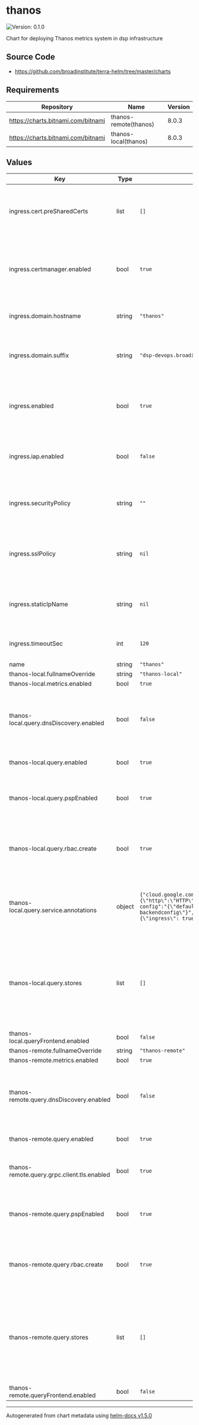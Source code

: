 # thanos

![Version: 0.1.0](https://img.shields.io/badge/Version-0.1.0-informational?style=flat-square)

Chart for deploying Thanos metrics system in dsp infrastructure

## Source Code

* <https://github.com/broadinstitute/terra-helm/tree/master/charts>

## Requirements

| Repository | Name | Version |
|------------|------|---------|
| https://charts.bitnami.com/bitnami | thanos-remote(thanos) | 8.0.3 |
| https://charts.bitnami.com/bitnami | thanos-local(thanos) | 8.0.3 |

## Values

| Key | Type | Default | Description |
|-----|------|---------|-------------|
| ingress.cert.preSharedCerts | list | `[]` | list of existing certificates in google to associate with the ingress |
| ingress.certmanager.enabled | bool | `true` | whether to use certmanager to provision a lets encrypt cert for the ingress |
| ingress.domain.hostname | string | `"thanos"` | hostname to access thanos server |
| ingress.domain.suffix | string | `"dsp-devops.broadinstitute.org"` | suffix of the dns zone thanos records are provisioned in |
| ingress.enabled | bool | `true` | Whether to create ingress and associated resources for thanos query |
| ingress.iap.enabled | bool | `false` | whether to use IAP as an oauth layer for access to thanos |
| ingress.securityPolicy | string | `""` | name of cloud armor policy used to restrict access to thanos |
| ingress.sslPolicy | string | `nil` | policy to restrict the tls versions or ciphers that can be used with thanos |
| ingress.staticIpName | string | `nil` | name of the global static ip to associate with the ingress |
| ingress.timeoutSec | int | `120` | timeout for the ingress loadbalancer health check |
| name | string | `"thanos"` |  |
| thanos-local.fullnameOverride | string | `"thanos-local"` |  |
| thanos-local.metrics.enabled | bool | `true` |  |
| thanos-local.query.dnsDiscovery.enabled | bool | `false` | whether to have the query attempt to automatically discover thanos sidecars |
| thanos-local.query.enabled | bool | `true` | whether to run a thanos querier node |
| thanos-local.query.pspEnabled | bool | `true` | whether to use a pod security policy for the thanos query deployment |
| thanos-local.query.rbac.create | bool | `true` | whether to create role and rolebindings for the thanos query deployment |
| thanos-local.query.service.annotations | object | `{"cloud.google.com/app-protocols":"{\"http\":\"HTTP\"}","cloud.google.com/backend-config":"{\"default\": \"thanos-ingress-backendconfig\"}","cloud.google.com/neg":"{\"ingress\": true}"}` | additional annotations to add on to thanos query service to make ingress function properly |
| thanos-local.query.stores | list | `[]` | List of dns names of thanos store apis that can be queried. These consist of sidecars, store gateways and other queriers |
| thanos-local.queryFrontend.enabled | bool | `false` |  |
| thanos-remote.fullnameOverride | string | `"thanos-remote"` |  |
| thanos-remote.metrics.enabled | bool | `true` |  |
| thanos-remote.query.dnsDiscovery.enabled | bool | `false` | whether to have the query attempt to automatically discover thanos sidecars |
| thanos-remote.query.enabled | bool | `true` | whether to run a thanos querier node |
| thanos-remote.query.grpc.client.tls.enabled | bool | `true` | whether to use tls when connecting to sidecars via gRPC |
| thanos-remote.query.pspEnabled | bool | `true` | whether to use a pod security policy for the thanos query deployment |
| thanos-remote.query.rbac.create | bool | `true` | whether to create role and rolebindings for the thanos query deployment |
| thanos-remote.query.stores | list | `[]` | List of dns names of thanos store apis that can be queried. These consist of sidecars, store gateways and other queriers |
| thanos-remote.queryFrontend.enabled | bool | `false` |  |

----------------------------------------------
Autogenerated from chart metadata using [helm-docs v1.5.0](https://github.com/norwoodj/helm-docs/releases/v1.5.0)
